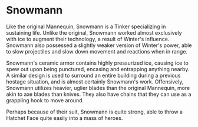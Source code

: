 # Snowmann
Like the original Mannequin, Snowmann is a Tinker specializing in sustaining life. Unlike the original, Snowmann worked almost exclusively with ice to augment their technology, a result of Winter's influence. Snowmann also possessed a slightly weaker version of Winter's power, able to slow projectiles and slow down movement and reactions when in range.

Snowmann's ceramic armor contains highly pressurized ice, causing ice to spew out upon being punctured, encasing and entrapping anything nearby. A similar design is used to surround an entire building during a previous hostage situation, and is almost certainly Snowmann's work. Offensively, Snowmann utilizes heavier, uglier blades than the original Mannequin, more akin to axe blades than knives. They also have chains that they can use as a grappling hook to move around.

Perhaps because of their suit, Snowmann is quite strong, able to throw a Hatchet Face quite easily into a mass of heroes.
